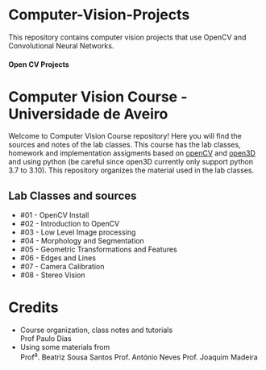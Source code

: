 # Computer-Vision-Projects
This repository contains computer vision projects that use OpenCV and Convolutional Neural Networks.

#### Open CV Projects ####

# Computer Vision Course - Universidade de Aveiro

Welcome to Computer Vision Course repository! Here you will find the sources and notes of the lab classes. This course has the lab classes, homework and implementation assigments based on [openCV](https://opencv.org/) and [open3D](http://www.open3d.org/docs/release/#) and using python (be careful since open3D currently only support python 3.7 to 3.10). This  repository organizes the material used in the lab classes. 

## Lab Classes and sources
* #01 - OpenCV Install
* #02 - Introduction to OpenCV
* #03 - Low Level Image processing
* #04 - Morphology and Segmentation
* #05 - Geometric Transformations and Features
* #06 - Edges and Lines
* #07 - Camera Calibration
* #08 - Stereo Vision


# Credits
* Course organization, class notes and tutorials  
Prof Paulo Dias  
* Using some materials from\
Prof<sup>a</sup>. Beatriz Sousa Santos 
Prof. António Neves 
Prof. Joaquim Madeira

